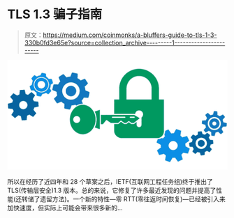 # TLS 1.3 骗子指南

> 原文：<https://medium.com/coinmonks/a-bluffers-guide-to-tls-1-3-330b0fd3e65e?source=collection_archive---------1----------------------->

![](img/6c211390c087859d9acb63ba7eed8e2f.png)

所以在经历了近四年和 28 个草案之后，IETF(互联网工程任务组)终于推出了 TLS(传输层安全)1.3 版本。总的来说，它修复了许多最近发现的问题并提高了性能(还转储了遗留方法)。一个新的特性—零 RTT(零往返时间恢复)—已经被引入来加快速度，但实际上可能会带来很多新的…